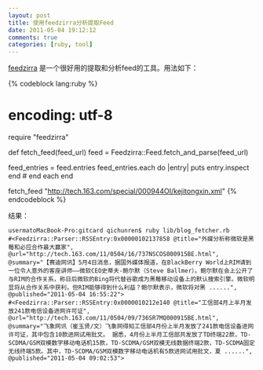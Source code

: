 ```yaml
---
layout: post
title: 使用feedzirra分析提取Feed
date: 2011-05-04 19:12:12
comments: true
categories: [ruby, tool]
---        
```


[feedzirra](https://github.com/pauldix/feedzirra) 是一个很好用的提取和分析feed的工具。用法如下：

{% codeblock lang:ruby %}
# encoding: utf-8
require "feedzirra"

def fetch_feed(feed_url)
  feed = Feedzirra::Feed.fetch_and_parse(feed_url)
  
  feed_entries = feed.entries
  feed_entries.each do |entry|
    puts entry.inspect  
  end # end each
end

fetch_feed "http://tech.163.com/special/000944OI/kejitongxin.xml"
{% endcodeblock %}     

结果：

```
usermatoMacBook-Pro:gitcard qichunren$ ruby lib/blog_fetcher.rb 
#<Feedzirra::Parser::RSSEntry:0x00000102137858 @title="外媒分析称微软是黑莓和必应合作最大赢家", @url="http://tech.163.com/11/0504/16/737NSCOS000915BE.html", @summary="【赛迪网讯】5月4日消息，据国外媒体报道，在BlackBerry World上RIM请到一位令人意外的客座讲师——微软CEO史蒂夫-鲍尔默（Steve Ballmer）。鲍尔默在会上公开了与RIM的合作关系，称日后微软的Bing将代替谷歌成为黑莓移动设备上的默认搜索引擎。微软明显将从合作关系中获利，但RIM能够得到什么利益？鲍尔默表示，微软将对黑 ......", @published="2011-05-04 16:55:22">
#<Feedzirra::Parser::RSSEntry:0x0000010212e140 @title="工信部4月上半月发放241款电信设备进网许可证", @url="http://tech.163.com/11/0504/09/736SR7MQ000915BE.html", @summary="飞象网讯（崔玉贤/文）飞象网得知工信部4月份上半月发放了241款电信设备进网许可证，其中包含10款进网试用批文。 据悉，4月份上半月工信部共发放了TD终端22款，TD-SCDMA/GSM双模数字移动电话机15款，TD-SCDMA/GSM双模无线数据终端2款，TD-SCDMA固定无线终端5款。其中，TD-SCDMA/GSM双模数字移动电话机有5款进网试用批文，夏 ......", @published="2011-05-04 09:02:53">
```

    
